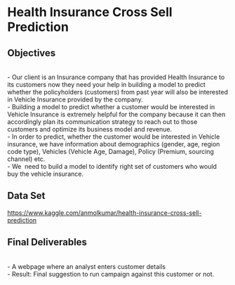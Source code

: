 # Health Insurance Cross Sell Prediction 

## Objectives

<br>- Our client is an Insurance company that has provided Health Insurance to its customers now they need your help in building a model to predict whether the policyholders (customers) from past year will also be interested in Vehicle Insurance provided by the company.
<br>- Building a model to predict whether a customer would be interested in Vehicle Insurance is extremely helpful for the company because it can then accordingly plan its communication strategy to reach out to those customers and optimize its business model and revenue.
<br>- In order to predict, whether the customer would be interested in Vehicle insurance, we have information about demographics (gender, age, region code type), Vehicles (Vehicle Age, Damage), Policy (Premium, sourcing channel) etc.
<br>- We  need to build a model to identify right set of customers who would buy the vehicle insurance.

## Data Set
https://www.kaggle.com/anmolkumar/health-insurance-cross-sell-prediction

## Final Deliverables

<br>- A webpage where an analyst enters customer details
<br>- Result: Final suggestion to run campaign against this customer or not.


